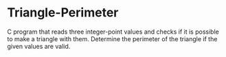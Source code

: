 # Triangle-Perimeter
C program that reads three integer-point values and checks if it is possible to make a triangle with them. Determine the perimeter of the triangle if the given values are valid.
